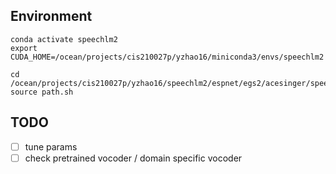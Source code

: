 ## Environment
```
conda activate speechlm2
export CUDA_HOME=/ocean/projects/cis210027p/yzhao16/miniconda3/envs/speechlm2

cd /ocean/projects/cis210027p/yzhao16/speechlm2/espnet/egs2/acesinger/speechlm1
source path.sh

```


## TODO
- [ ] tune params
- [ ] check pretrained vocoder / domain specific vocoder